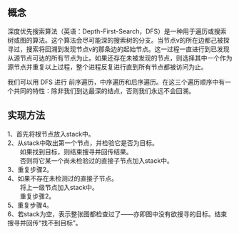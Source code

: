 ## 概念
深度优先搜索算法（英语：Depth-First-Search，DFS）是一种用于遍历或搜索树或图的算法。这个算法会尽可能深的搜索树的分支。当节点v的所在边都己被探寻过，搜索将回溯到发现节点v的那条边的起始节点。这一过程一直进行到已发现从源节点可达的所有节点为止。如果还存在未被发现的节点，则选择其中一个作为源节点并重复以上过程，整个进程反复进行直到所有节点都被访问为止。  

我们可以用 DFS 进行 前序遍历，中序遍历和后序遍历。在这三个遍历顺序中有一个共同的特性：除非我们到达最深的结点，否则我们永远不会回溯。  
## 实现方法
1、首先将根节点放入stack中。  
2、从stack中取出第一个节点，并检验它是否为目标。  
　　如果找到目标，则结束搜寻并回传结果。　　  
　　否则将它某一个尚未检验过的直接子节点加入stack中。　　  
3、重复步骤2。  
4、如果不存在未检测过的直接子节点。  　  
　　将上一级节点加入stack中。  
　　重复步骤2。   
5、重复步骤4。  
6、若stack为空，表示整张图都检查过了——亦即图中没有欲搜寻的目标。结束搜寻并回传“找不到目标”。  